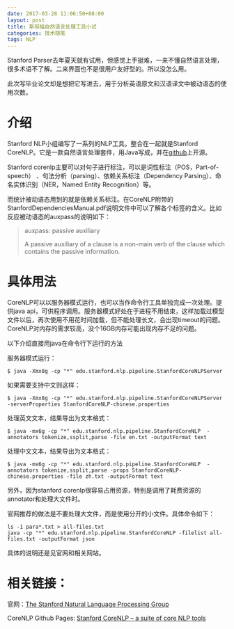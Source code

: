 ```yaml
---
date: 2017-03-28 11:06:50+08:00
layout: post
title: 斯坦福自然语言处理工具小试
categories: 技术随笔
tags: NLP
---
```


Stanford Parser去年夏天就有试用，但感觉上手挺难，一来不懂自然语言处理，很多术语不了解。二来界面也不是很用户友好型的。所以没怎么用。

此次写毕业论文却是想把它写进去，用于分析英语原文和汉语译文中被动语态的使用次数。

# 介绍

Stanford NLP小组编写了一系列的NLP工具。整合在一起就是Stanford CoreNLP。它是一款自然语言处理套件，用Java写成，并在[github](https://github.com/stanfordnlp/CoreNLP)上开源。

Stanford corenlp主要可以对句子进行标注，可以是词性标注（POS，Part-of-speech） 、句法分析（parsing）、依赖关系标注（Dependency Parsing）、命名实体识别（NER，Named Entity Recognition）等。

而统计被动语态用到的就是依赖关系标注。在CoreNLP附带的StanfordDependenciesManual.pdf说明文件中可以了解各个标签的含义。比如反应被动语态的auxpass的说明如下：

> auxpass: passive auxiliary
> 
> A passive auxiliary of a clause is a non-main verb of the clause which contains the passive information.

# 具体用法

CoreNLP可以以服务器模式运行，也可以当作命令行工具单独完成一次处理。提供java api，可供程序调用。服务器模式好处在于进程不用结束，这样加载过模型文件以后，再次使用不用花时间加载，但不能处理长文，会出现timeout的问题。CoreNLP对内存的需求较高，没个16GB内存可能出现内存不足的问题。

以下介绍直接用java在命令行下运行的方法

服务器模式运行：

`$ java -Xmx8g -cp "*" edu.stanford.nlp.pipeline.StanfordCoreNLPServer`

如果需要支持中文则这样：

`$ java -Xmx8g -cp "*" edu.stanford.nlp.pipeline.StanfordCoreNLPServer -serverProperties StanfordCoreNLP-chinese.properties`

处理英文文本，结果导出为文本格式：

`$ java -mx6g -cp "*" edu.stanford.nlp.pipeline.StanfordCoreNLP  -annotators tokenize,ssplit,parse -file en.txt -outputFormat text`

处理中文文本，结果导出为文本格式：

`$ java -mx6g -cp "*" edu.stanford.nlp.pipeline.StanfordCoreNLP  -annotators tokenize,ssplit,parse -props StanfordCoreNLP-chinese.properties -file zh.txt -outputFormat text`

另外，因为stanford corenlp很容易占用资源，特别是调用了耗费资源的annotator和处理大文件时。

官网推荐的做法是不要处理大文件，而是使用分开的小文件。具体命令如下：

```
ls -1 para*.txt > all-files.txt
java -cp "*" edu.stanford.nlp.pipeline.StanfordCoreNLP -filelist all-files.txt -outputFormat json
```

具体的说明还是见官网和相关网站。

# 相关链接：

官网：[The Stanford Natural Language Processing Group](https://nlp.stanford.edu/)

CoreNLP Github Pages: [Stanford CoreNLP – a suite of core NLP tools](http://stanfordnlp.github.io/CoreNLP/)